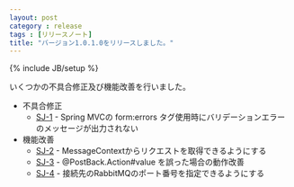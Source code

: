 ```yaml
---
layout: post
category : release
tags : [リリースノート]
title: "バージョン1.0.1.0をリリースしました。"
---
```

{% include JB/setup %}

いくつかの不具合修正及び機能改善を行いました。
            
 * 不具合修正
   * [SJ-1](https://sinavi-jfw.atlassian.net/browse/SJ-1) - Spring MVCの form:errors タグ使用時にバリデーションエラーのメッセージが出力されない
 * 機能改善
   * [SJ-2](https://sinavi-jfw.atlassian.net/browse/SJ-2) - MessageContextからリクエストを取得できるようにする
   * [SJ-3](https://sinavi-jfw.atlassian.net/browse/SJ-3) - @PostBack.Action#value を誤った場合の動作改善
   * [SJ-4](https://sinavi-jfw.atlassian.net/browse/SJ-4) - 接続先のRabbitMQのポート番号を指定できるようにする
